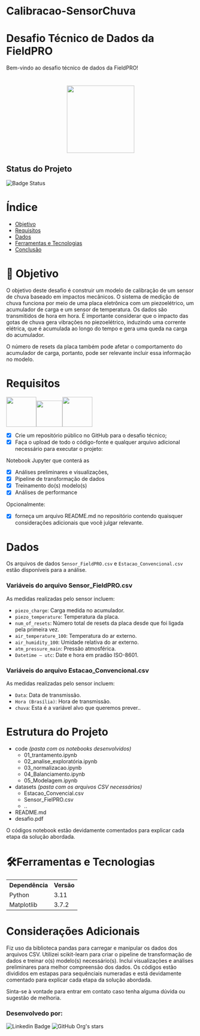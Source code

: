 # Calibracao-SensorChuva

# Desafio Técnico de Dados da FieldPRO

Bem-vindo ao desafio técnico de dados da FieldPRO!

<h1 align="center"> <img src="https://fieldpro.com.br/wp-content/themes/fieldpro/src/images/logo.png" width=180px></h1>   

<h2>Status do Projeto</h2>

![Badge Status](http://img.shields.io/static/v1?label=STATUS&message=EM%20REVISÃO&color=GREEN&style=for-the-badge)


# Índice
<!--ts-->
   * [Objetivo](#objetivo)
   * [Requisitos](#requisitos)
   * [Dados](#dados)
   * [Ferramentas e Tecnologias](#ferramentas-e-tecnologias)
   * [Conclusão](#conclusao)
 
<!--te-->
 
 # 🧾 Objetivo

O objetivo deste desafio é construir um modelo de calibração de um sensor de chuva baseado em impactos mecânicos. O sistema de medição de chuva funciona por meio de uma placa eletrônica com um piezoelétrico, um acumulador de carga e um sensor de temperatura. Os dados são transmitidos de hora em hora. É importante considerar que o impacto das gotas de chuva gera vibrações no piezoelétrico, induzindo uma corrente elétrica, que é acumulada ao longo do tempo e gera uma queda na carga do acumulador.

O número de resets da placa também pode afetar o comportamento do acumulador de carga, portanto, pode ser relevante incluir essa informação no modelo.
 
# Requisitos


<img src="https://github.githubassets.com/images/modules/logos_page/GitHub-Mark.png" width="80" height="80"/><img src="https://upload.wikimedia.org/wikipedia/commons/thumb/c/c3/Python-logo-notext.svg/935px-Python-logo-notext.svg.png" width="70" height="70"/><img src="https://jupyter.org/assets/homepage/main-logo.svg" width="80" height="80"/> 

- [x] Crie um repositório público no GitHub para o desafio técnico;
- [x] Faça o upload de todo o código-fonte e qualquer arquivo adicional necessário para executar o projeto:
   
Notebook Jupyter que conterá as 
- [x]  Análises preliminares e visualizações, 
- [x] Pipeline de transformação de dados
- [x] Treinamento do(s) modelo(s)
- [x] Análises de performance

Opcionalmente:
- [x] forneça um arquivo README.md no repositório contendo quaisquer considerações adicionais que você julgar relevante.

# Dados

Os arquivos de dados `Sensor_FieldPRO.csv` e `Estacao_Convencional.csv` estão disponíveis para a análise.

### Variáveis do arquivo Sensor_FieldPRO.csv

As medidas realizadas pelo sensor incluem:

- `piezo_charge`: Carga medida no acumulador.
- `piezo_temperature`: Temperatura da placa.
- `num_of_resets`: Número total de resets da placa desde que foi ligada pela primeira vez.
- `air_temperature_100`: Temperatura do ar externo.
- `air_humidity_100`: Umidade relativa do ar externo.
- `atm_pressure_main`: Pressão atmosférica.
- `Datetime – utc`: Date e hora em pradão ISO-8601.


### Variáveis do arquivo Estacao_Convencional.csv

As medidas realizadas pelo sensor incluem:

- `Data`: Data de transmissão.
- `Hora (Brasília)`: Hora de transmissão.
- `chuva`: Esta é a variável alvo que queremos prever..


# Estrutura do Projeto
- code	_(pasta com os notebooks desenvolvidos)_
  - 01_trantamento.ipynb
  - 02_analise_exploratória.ipynb
  - 03_normalizacao.ipynb
  - 04_Balanciamento.ipynb
  - 05_Modelagem.ipynb
- datasets  _(pasta com os arquivos CSV necessários)_
    - Estacao_Convencial.csv      
    - Sensor_FielPRO.csv
    - ..
- README.md
- desafio.pdf

O códigos notebook estão devidamente comentados para explicar cada etapa da solução abordada.


# 🛠Ferramentas e Tecnologias

<table>
<tr>
	<th>Dependência</th>
	<th>Versão</th>
</tr>
<tr>
	<td>Python</td>
	<td>3.11</td>
</tr>
<tr>
	<td>Matplotlib</td>
	<td>3.7.2</td>
</tr>
</table>


# Considerações Adicionais

Fiz uso da biblioteca pandas para carregar e manipular os dados dos arquivos CSV.
Utilizei scikit-learn para criar o pipeline de transformação de dados e treinar o(s) modelo(s) necessário(s).
Incluí visualizações e análises preliminares para melhor compreensão dos dados.
Os códigos estão divididos em estapas para sequênciais numeradas e está devidamente comentado para explicar cada etapa da solução abordada.

Sinta-se à vontade para entrar em contato caso tenha alguma dúvida ou sugestão de melhoria.


<h3>Desenvolvedo por:  </h3>
<div>

![Linkedin Badge](https://img.shields.io/badge/-Eduardo_Bitencourt-blue?style=flat-square&logo=Linkedin&logoColor=white&link=https://www.linkedin.com/in/bitencourt-eduardo/)
![GitHub Org's stars](https://img.shields.io/github/stars/bitencourt-eduardo?style=social)
</div> 

